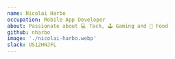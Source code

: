 ```yaml
---
name: Nicolai Harbo
occupation: Mobile App Developer
about: Passionate about 💻 Tech, 🕹 Gaming and 🥘 Food
github: nharbo
image: './nicolai-harbo.webp'
slack: US12HNJFL
---
```

